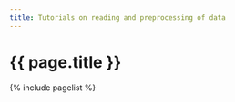 ```yaml
---
title: Tutorials on reading and preprocessing of data
---
```


# {{ page.title }}

{% include pagelist %}

